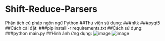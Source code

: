 # Shift-Reduce-Parsers
Phân tích cú pháp ngôn ngữ Python
##Thư viện sử dụng:
    ###nltk
    ###pyqt5
##Cách cài đặt:
    ###pip install -r requirements.txt
##Cách sử dụng:
    ###python main.py
##Hình ảnh ứng dụng:
![image](https://user-images.githubusercontent.com/42927678/167902425-c0dc764e-a053-42ac-ad36-719ba70ad8fe.png)
![image](https://user-images.githubusercontent.com/42927678/167902474-f3aa02dd-0d56-4046-b7b4-7f3ad26aec25.png)
